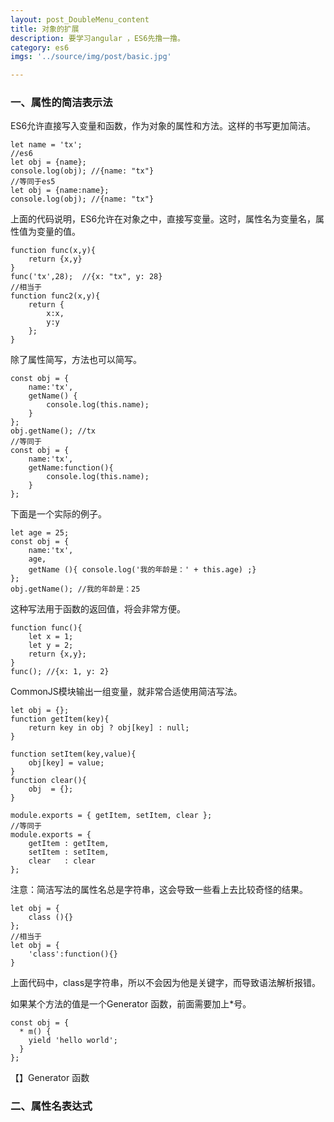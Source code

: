 ```yaml
---
layout: post_DoubleMenu_content
title: 对象的扩展
description: 要学习angular ，ES6先撸一撸。
category: es6
imgs: '../source/img/post/basic.jpg'

---
```

### 一、属性的简洁表示法
ES6允许直接写入变量和函数，作为对象的属性和方法。这样的书写更加简洁。
```
let name = 'tx';
//es6
let obj = {name};
console.log(obj); //{name: "tx"}
//等同于es5
let obj = {name:name};
console.log(obj); //{name: "tx"}
```
上面的代码说明，ES6允许在对象之中，直接写变量。这时，属性名为变量名，属性值为变量的值。
```
function func(x,y){
	return {x,y}
}
func('tx',28);  //{x: "tx", y: 28}
//相当于
function func2(x,y){
	return {
		x:x,
		y:y
	};
}
```
除了属性简写，方法也可以简写。
```
const obj = {
	name:'tx',
	getName() {
		console.log(this.name);
	}
};
obj.getName(); //tx
//等同于
const obj = {
	name:'tx',
	getName:function(){
		console.log(this.name);
	}
};
```
下面是一个实际的例子。
```
let age = 25;
const obj = {
	name:'tx',
	age,
	getName (){ console.log('我的年龄是：' + this.age) ;}
};
obj.getName(); //我的年龄是：25
```
这种写法用于函数的返回值，将会非常方便。
```
function func(){
	let x = 1;
	let y = 2;
	return {x,y};
}
func(); //{x: 1, y: 2}
```
CommonJS模块输出一组变量，就非常合适使用简洁写法。
```
let obj = {};
function getItem(key){
	return key in obj ? obj[key] : null;
}

function setItem(key,value){
	obj[key] = value;
}
function clear(){
	obj  = {};
}

module.exports = { getItem, setItem, clear };
//等同于
module.exports = {
	getItem : getItem,
	setItem : setItem,
	clear   : clear
};
```
注意：简洁写法的属性名总是字符串，这会导致一些看上去比较奇怪的结果。
```
let obj = {
	class (){}
};
//相当于
let obj = {
	'class':function(){}
}
```
上面代码中，class是字符串，所以不会因为他是关键字，而导致语法解析报错。

如果某个方法的值是一个Generator 函数，前面需要加上*号。
```
const obj = {
  * m() {
    yield 'hello world';
  }
};
```
【】Generator 函数

### 二、属性名表达式










